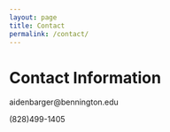 ```yaml
---
layout: page
title: Contact
permalink: /contact/
---
```


<h1>Contact Information</h1>
<p>aidenbarger@bennington.edu</p>
<p>(828)499-1405</p>